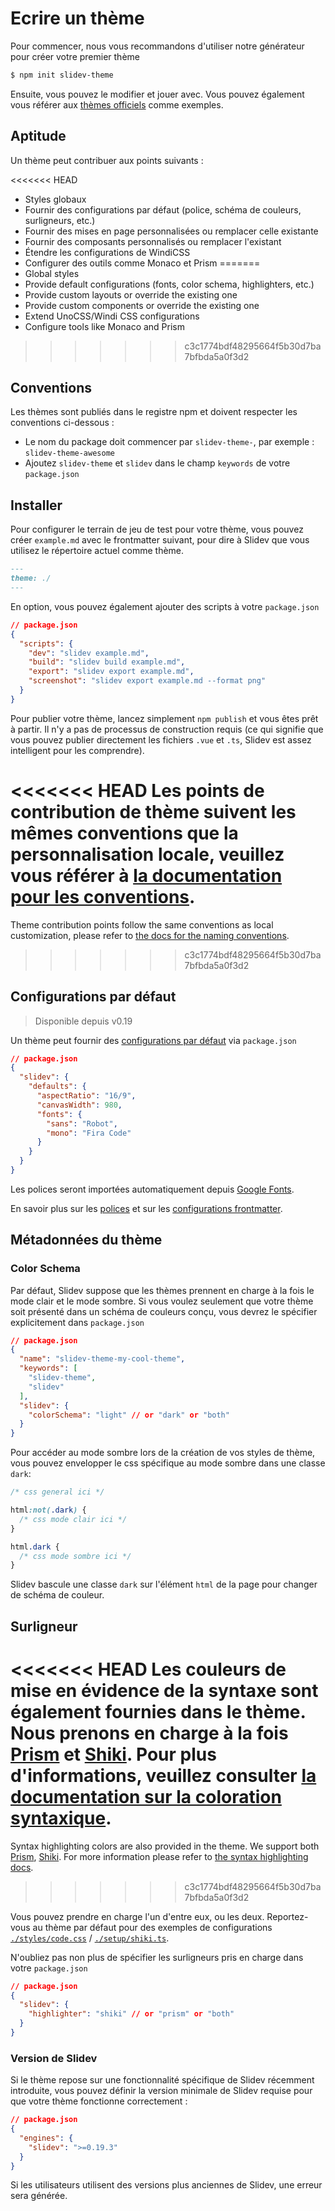 # Ecrire un thème

Pour commencer, nous vous recommandons d'utiliser notre générateur pour créer votre premier thème

```bash
$ npm init slidev-theme
```

Ensuite, vous pouvez le modifier et jouer avec. Vous pouvez également vous référer aux [thèmes officiels](/themes/gallery) comme exemples.

## Aptitude

Un thème peut contribuer aux points suivants :

<<<<<<< HEAD
- Styles globaux
- Fournir des configurations par défaut (police, schéma de couleurs, surligneurs, etc.)
- Fournir des mises en page personnalisées ou remplacer celle existante
- Fournir des composants personnalisés ou remplacer l'existant
- Étendre les configurations de WindiCSS 
- Configurer des outils comme Monaco et Prism
=======
- Global styles
- Provide default configurations (fonts, color schema, highlighters, etc.)
- Provide custom layouts or override the existing one
- Provide custom components or override the existing one
- Extend UnoCSS/Windi CSS configurations
- Configure tools like Monaco and Prism
>>>>>>> c3c1774bdf48295664f5b30d7ba7bfbda5a0f3d2

## Conventions

Les thèmes sont publiés dans le registre npm et doivent respecter les conventions ci-dessous :

- Le nom du package doit commencer par `slidev-theme-`, par exemple : `slidev-theme-awesome`
- Ajoutez `slidev-theme` et `slidev` dans le champ `keywords` de votre `package.json`

## Installer

Pour configurer le terrain de jeu de test pour votre thème, vous pouvez créer `example.md` avec le frontmatter suivant, pour dire à Slidev que vous utilisez le répertoire actuel comme thème.

```md
---
theme: ./
---
```

En option, vous pouvez également ajouter des scripts à votre `package.json`

```json
// package.json
{
  "scripts": {
    "dev": "slidev example.md",
    "build": "slidev build example.md",
    "export": "slidev export example.md",
    "screenshot": "slidev export example.md --format png"
  }
}
```

Pour publier votre thème, lancez simplement `npm publish` et vous êtes prêt à partir. Il n'y a pas de processus de construction requis (ce qui signifie que vous pouvez publier directement les fichiers `.vue` et `.ts`, Slidev est assez intelligent pour les comprendre).

<<<<<<< HEAD
Les points de contribution de thème suivent les mêmes conventions que la personnalisation locale, veuillez vous référer à [la documentation pour les conventions](/custom/).
=======
Theme contribution points follow the same conventions as local customization, please refer to [the docs for the naming conventions](/custom/).
>>>>>>> c3c1774bdf48295664f5b30d7ba7bfbda5a0f3d2

## Configurations par défaut

> Disponible depuis v0.19

Un thème peut fournir des [configurations par défaut](/custom/#frontmatter-configures) via `package.json`

```json
// package.json
{
  "slidev": {
    "defaults": {
      "aspectRatio": "16/9",
      "canvasWidth": 980,
      "fonts": {
        "sans": "Robot",
        "mono": "Fira Code"
      }
    }
  }
}
```

Les polices seront importées automatiquement depuis [Google Fonts](https://fonts.google.com/).

En savoir plus sur les [polices](/custom/fonts) et sur les [configurations frontmatter](/custom/#frontmatter-configures).

## Métadonnées du thème

### Color Schema

Par défaut, Slidev suppose que les thèmes prennent en charge à la fois le mode clair et le mode sombre. Si vous voulez seulement que votre thème soit présenté dans un schéma de couleurs conçu, vous devrez le spécifier explicitement dans `package.json`

```json
// package.json
{
  "name": "slidev-theme-my-cool-theme",
  "keywords": [
    "slidev-theme",
    "slidev"
  ],
  "slidev": {
    "colorSchema": "light" // or "dark" or "both"
  }
}
```

Pour accéder au mode sombre lors de la création de vos styles de thème, vous pouvez envelopper le css spécifique au mode sombre dans une classe `dark`:

```css
/* css general ici */

html:not(.dark) {
  /* css mode clair ici */
}

html.dark {
  /* css mode sombre ici */
}
```

Slidev bascule une classe `dark` sur l'élément `html` de la page pour changer de schéma de couleur.

## Surligneur

<<<<<<< HEAD
Les couleurs de mise en évidence de la syntaxe sont également fournies dans le thème. Nous prenons en charge à la fois [Prism](https://prismjs.com/) et [Shiki](https://github.com/shikijs/shiki). Pour plus d'informations, veuillez consulter [la documentation sur la coloration syntaxique](/custom/highlighters).
=======
Syntax highlighting colors are also provided in the theme. We support both [Prism](https://prismjs.com/), [Shiki](https://github.com/shikijs/shiki). For more information please refer to [the syntax highlighting docs](/custom/highlighters).
>>>>>>> c3c1774bdf48295664f5b30d7ba7bfbda5a0f3d2

Vous pouvez prendre en charge l'un d'entre eux, ou les deux. Reportez-vous au thème par défaut pour des exemples de configurations [`./styles/code.css`](https://github.com/slidevjs/slidev/blob/main/packages/create-theme/template/styles/code.css) / [`./setup/shiki.ts`](https://github.com/slidevjs/slidev/blob/main/packages/create-theme/template/setup/shiki.ts).

N'oubliez pas non plus de spécifier les surligneurs pris en charge dans votre `package.json`

```json
// package.json
{
  "slidev": {
    "highlighter": "shiki" // or "prism" or "both"
  }
}
```

### Version de Slidev

Si le thème repose sur une fonctionnalité spécifique de Slidev récemment introduite, vous pouvez définir la version minimale de Slidev requise pour que votre thème fonctionne correctement :

```json
// package.json
{
  "engines": {
    "slidev": ">=0.19.3"
  }
}
```

Si les utilisateurs utilisent des versions plus anciennes de Slidev, une erreur sera générée.
